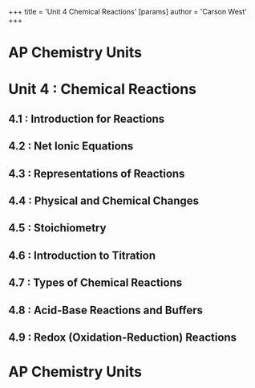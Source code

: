 +++
 title = 'Unit 4  Chemical Reactions'
[params]
	author = 'Carson West'
+++
# AP Chemistry Units

# Unit 4 : Chemical Reactions
## 4.1 : Introduction for Reactions
## 4.2 : Net Ionic Equations
## 4.3 : Representations of Reactions
## 4.4 : Physical and Chemical Changes
## 4.5 : Stoichiometry
## 4.6 : Introduction to Titration
## 4.7 : Types of Chemical Reactions
## 4.8 : Acid-Base Reactions and Buffers
## 4.9 : Redox (Oxidation-Reduction) Reactions

# AP Chemistry Units